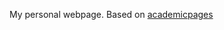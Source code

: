 My personal webpage. Based on [academicpages](https://github.com/academicpages/academicpages.github.io)
